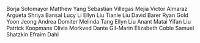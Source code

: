 Borja Sotomayor
Matthew Yang
Sebastian Villegas Mejia
Victor Almaraz Argueta
Shriya Bansal
Lucy Li
Ellyn Liu
Tianle Liu
David Barer
Ryan Gold
Yoon Jeong
Andrea Domiter 
Melinda Tang
Ellyn Liu
Anant Matai
Yifan Liu
Patrick Koopmans
Olivia Morkved
Dante Gil-Marin
Elizabeth Coble
Samuel Shatzkin
Efraim Dahl
